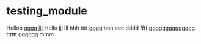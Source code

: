 # testing_module
Helloo
gggg
jjjj
hello
jjj
lll
hhh
tttt
gggg
nnn
eee
dddd
ffff
gggggggggggggg
tttttt
gggggg
mmm
